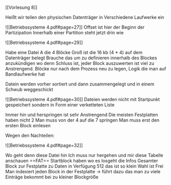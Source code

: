 [[Vorlesung 8]]

Heißt wir teilen den physischen Datenträger in Verschiedene Laufwerke ein

![[Betriebssysteme 4.pdf#page=27]]
Offset ist hier der Beginn der Partizipation
Innerhalb einer Partition steht jetzt drin wie 

![[Betriebssysteme 4.pdf#page=29]]

Habe eine Datei A die 4 Blöcke Groß ist die 16 kb (4 * 4) auf dem Datenträger belegt
Brauche das um zu definieren innerhalb des Blockes anzukündigen wo denn Schluss ist, jeder Block auszuwerten ist viel zu Anstrengend.
Blöcke nur nach dem  Prozess neu zu legen, Logik die man auf Bandlaufwerke hat 

Datein werden vorher sortiert und dann zusammengelegt und in einem Schwub weggeschickt


![[Betriebssysteme 4.pdf#page=30]]
Dateien werden nicht mit Startpunkt gespeichert sondern in Form einer verketteten Liste

Immer hin und herspringen ist sehr Anstrengend
Die meisten Festplatten haben nicht 2 
Man muss von der 4 auf die 7 springen
Man muss erst den ersten Block einlesen

Wegen den Nachteilen:

![[Betriebssysteme 4.pdf#page=32]]

Wo geht denn diese Datei hin
Ich muss nur hergehen und mir diese Tabelle anschauen
==FAT==  Startblock haben wo es losgeht die Infos
Gesamter Block zur Festplatte zu Daten in Verfügung
512 das ist so klein 
Wahl ist Frei
Man indexiert jeden Block in der Festplatte -> führt dazu das man zu viele Einträge bekommt bei zu kleiner Blockgröße